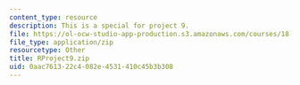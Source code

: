 ```yaml
---
content_type: resource
description: This is a special for project 9.
file: https://ol-ocw-studio-app-production.s3.amazonaws.com/courses/18-443-statistics-for-applications-spring-2015/0aac761322c4082e4531410c45b3b308_RProject9.zip
file_type: application/zip
resourcetype: Other
title: RProject9.zip
uid: 0aac7613-22c4-082e-4531-410c45b3b308
---
```


